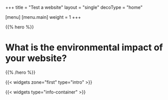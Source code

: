 +++
title = "Test a website"
layout = "single"
decoType = "home"

[menu]
	[menu.main]
		weight = 1
+++

{{% hero %}}

# What is the environmental impact of your website?

{{% /hero %}}

{{< widgets zone="first" type="intro" >}}

{{< widgets type="info-container" >}}
